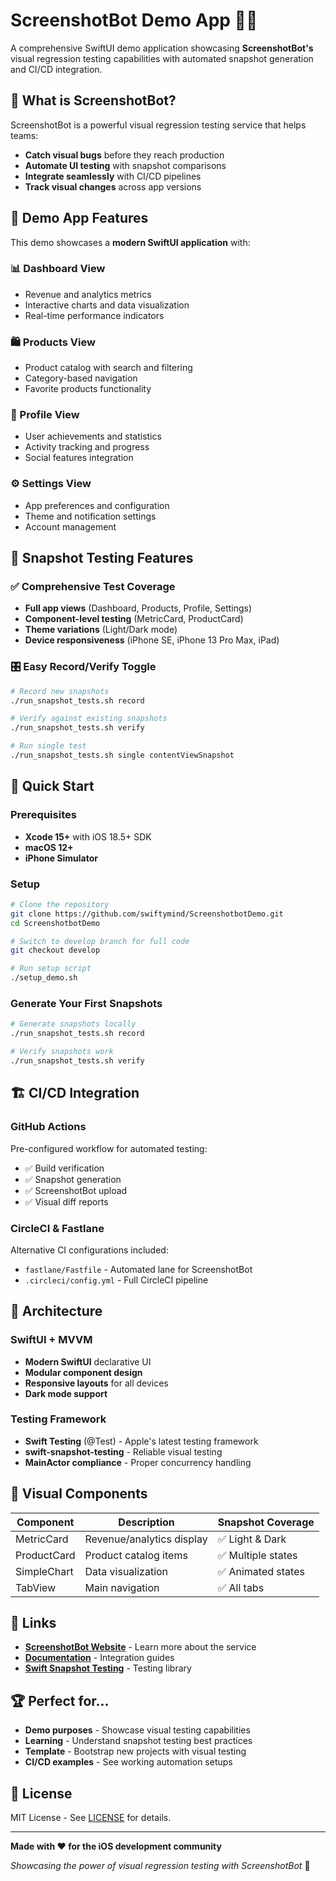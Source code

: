 # ScreenshotBot Demo App 📱✨

A comprehensive SwiftUI demo application showcasing **ScreenshotBot's** visual regression testing capabilities with automated snapshot generation and CI/CD integration.

## 🎯 What is ScreenshotBot?

ScreenshotBot is a powerful visual regression testing service that helps teams:
- **Catch visual bugs** before they reach production
- **Automate UI testing** with snapshot comparisons
- **Integrate seamlessly** with CI/CD pipelines
- **Track visual changes** across app versions

## 🚀 Demo App Features

This demo showcases a **modern SwiftUI application** with:

### 📊 Dashboard View
- Revenue and analytics metrics
- Interactive charts and data visualization
- Real-time performance indicators

### 🛍️ Products View
- Product catalog with search and filtering
- Category-based navigation
- Favorite products functionality

### 👤 Profile View
- User achievements and statistics
- Activity tracking and progress
- Social features integration

### ⚙️ Settings View
- App preferences and configuration
- Theme and notification settings
- Account management

## 🧪 Snapshot Testing Features

### ✅ Comprehensive Test Coverage
- **Full app views** (Dashboard, Products, Profile, Settings)
- **Component-level testing** (MetricCard, ProductCard)
- **Theme variations** (Light/Dark mode)
- **Device responsiveness** (iPhone SE, iPhone 13 Pro Max, iPad)

### 🎛️ Easy Record/Verify Toggle
```bash
# Record new snapshots
./run_snapshot_tests.sh record

# Verify against existing snapshots
./run_snapshot_tests.sh verify

# Run single test
./run_snapshot_tests.sh single contentViewSnapshot
```

## 🔧 Quick Start

### Prerequisites
- **Xcode 15+** with iOS 18.5+ SDK
- **macOS 12+** 
- **iPhone Simulator**

### Setup
```bash
# Clone the repository
git clone https://github.com/swiftymind/ScreenshotbotDemo.git
cd ScreenshotbotDemo

# Switch to develop branch for full code
git checkout develop

# Run setup script
./setup_demo.sh
```

### Generate Your First Snapshots
```bash
# Generate snapshots locally
./run_snapshot_tests.sh record

# Verify snapshots work
./run_snapshot_tests.sh verify
```

## 🏗️ CI/CD Integration

### GitHub Actions
Pre-configured workflow for automated testing:
- ✅ Build verification
- ✅ Snapshot generation
- ✅ ScreenshotBot upload
- ✅ Visual diff reports

### CircleCI & Fastlane
Alternative CI configurations included:
- `fastlane/Fastfile` - Automated lane for ScreenshotBot
- `.circleci/config.yml` - Full CircleCI pipeline

## 📱 Architecture

### SwiftUI + MVVM
- **Modern SwiftUI** declarative UI
- **Modular component design**
- **Responsive layouts** for all devices
- **Dark mode support**

### Testing Framework
- **Swift Testing** (@Test) - Apple's latest testing framework
- **swift-snapshot-testing** - Reliable visual testing
- **MainActor compliance** - Proper concurrency handling

## 🎨 Visual Components

| Component | Description | Snapshot Coverage |
|-----------|-------------|-------------------|
| MetricCard | Revenue/analytics display | ✅ Light & Dark |
| ProductCard | Product catalog items | ✅ Multiple states |
| SimpleChart | Data visualization | ✅ Animated states |
| TabView | Main navigation | ✅ All tabs |

## 🔗 Links

- **[ScreenshotBot Website](https://screenshotbot.io)** - Learn more about the service
- **[Documentation](https://screenshotbot.io/docs)** - Integration guides
- **[Swift Snapshot Testing](https://github.com/pointfreeco/swift-snapshot-testing)** - Testing library

## 🏆 Perfect for...

- **Demo purposes** - Showcase visual testing capabilities
- **Learning** - Understand snapshot testing best practices
- **Template** - Bootstrap new projects with visual testing
- **CI/CD examples** - See working automation setups

## 📄 License

MIT License - See [LICENSE](LICENSE) for details.

---

**Made with ❤️ for the iOS development community**

*Showcasing the power of visual regression testing with ScreenshotBot* 🚀